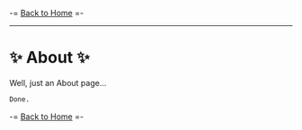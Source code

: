 -= [Back to Home](https://funlw65.github.io/) =-

<hr />

#  :sparkles: About  :sparkles:
Well, just an About page...

```markdown
Done.
```
-= [Back to Home](https://funlw65.github.io/) =-
